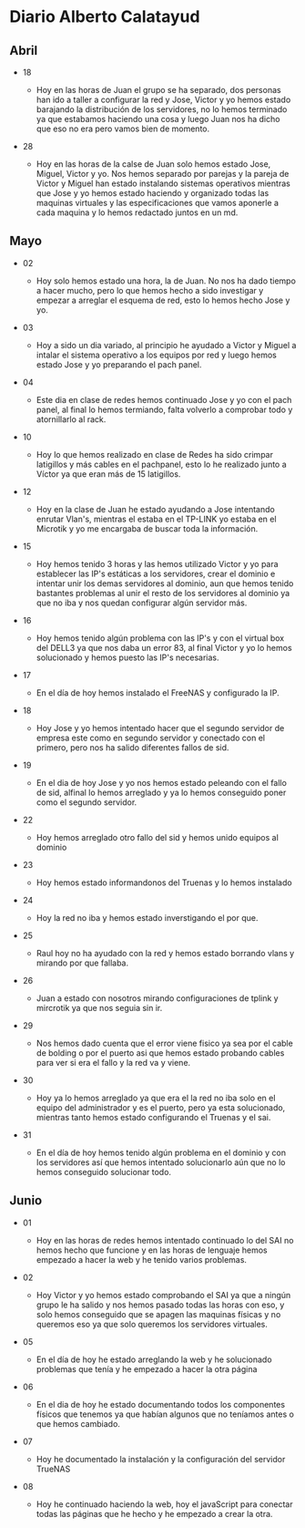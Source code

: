 # Diario Alberto Calatayud

## Abril

- 18
    - Hoy en las horas de Juan el grupo se ha separado, dos personas han ido a taller a configurar la red y Jose, Victor y yo hemos estado barajando la distribución de los servidores, no lo hemos terminado ya que estabamos haciendo una cosa y luego Juan nos ha dicho que eso no era pero vamos bien de momento.

- 28
    - Hoy en las horas de la calse de Juan solo hemos estado Jose, Miguel, Victor y yo. Nos hemos separado por parejas y la pareja de Victor y Miguel han estado instalando sistemas operativos mientras que Jose y yo hemos estado haciendo y organizado todas las maquinas virtuales y las especificaciones que vamos aponerle a cada maquina y lo hemos redactado juntos en un md.



## Mayo

- 02
    - Hoy solo hemos estado una hora, la de Juan. No nos ha dado tiempo a hacer mucho, pero lo que hemos hecho a sido investigar y empezar a arreglar el esquema de red, esto lo hemos hecho Jose y yo.

- 03
    - Hoy a sido un dia variado, al principio he ayudado a Victor y Miguel a intalar el sistema operativo a los equipos por red y luego hemos estado Jose y yo preparando el pach panel.


- 04 
    - Este dia en clase de redes hemos continuado Jose y yo con el pach panel, al final lo hemos termiando, falta volverlo a comprobar todo y atornillarlo al rack.

- 10 
    - Hoy lo que hemos realizado en clase de Redes ha sido crimpar latigillos y más cables en el pachpanel, esto lo he realizado junto a Víctor ya que eran más de 15 latigillos.

- 12 
    - Hoy en la clase de Juan he estado ayudando a Jose intentando enrutar Vlan's, mientras el estaba en el TP-LINK yo estaba en el Microtik y yo me encargaba de buscar toda la información.

- 15
    - Hoy hemos tenido 3 horas y las hemos utilizado Victor y yo para establecer las IP's estáticas a los servidores, crear el dominio e intentar unir los demas servidores al dominio, aun que hemos tenido bastantes problemas al unir el resto de los servidores al dominio ya que no iba y nos quedan configurar algún servidor más.

- 16
    - Hoy hemos tenido algún problema con las IP's y con el virtual box del DELL3 ya que nos daba un error 83, al final Victor y yo lo hemos solucionado y hemos puesto las IP's necesarias.

- 17
    - En el día de hoy hemos instalado el FreeNAS y configurado la IP.

- 18 
    - Hoy Jose y yo hemos intentado hacer que el segundo servidor de empresa este como en segundo servidor y conectado con el primero, pero nos ha salido diferentes fallos de sid.

- 19
    - En el dia de hoy Jose y yo nos hemos estado peleando con el fallo de sid, alfinal lo hemos arreglado y ya lo hemos conseguido poner como el segundo servidor.


- 22
    - Hoy hemos arreglado otro fallo del sid y hemos unido equipos al dominio


- 23
    - Hoy hemos estado informandonos del Truenas y lo hemos instalado


- 24
    - Hoy la red no iba y hemos estado inverstigando el por que.


- 25
    - Raul hoy no ha ayudado con la red y hemos estado borrando vlans y mirando por que fallaba.

- 26
    - Juan a estado con nosotros mirando configuraciones de tplink y mircrotik ya que nos seguia sin ir.


- 29
    - Nos hemos dado cuenta que el error viene fisico ya sea por el cable de bolding o por el puerto asi que hemos estado probando cables para ver si era el fallo y la red va y viene.


- 30
    - Hoy ya lo hemos arreglado ya que era el la red no iba solo en el equipo del administrador y es el puerto, pero ya esta solucionado, mientras tanto hemos estado configurando el Truenas y el sai.

- 31
    - En el día de hoy hemos tenido algún problema en el dominio y con los servidores así que hemos intentado solucionarlo aún que no lo hemos conseguido solucionar todo.

## Junio

- 01
    - Hoy en las horas de redes hemos intentado continuado lo del SAI no hemos hecho que funcione y en las horas de lenguaje hemos empezado a hacer la web y he tenido varios problemas.

- 02
    - Hoy Victor y yo hemos estado comprobando el SAI ya que a ningún grupo le ha salido y nos hemos pasado todas las horas con eso, y solo hemos conseguido que se apagen las maquinas físicas y no queremos eso ya que solo queremos los servidores virtuales.

- 05
    - En el día de hoy he estado arreglando la web y he solucionado problemas que tenía y he empezado a hacer la otra página 
 
- 06
    - En el dia de hoy he estado documentando todos los componentes físicos que tenemos ya que habían algunos que no teníamos antes o que hemos cambiado.

- 07
    - Hoy he documentado la instalación y la configuración del servidor TrueNAS

- 08
    - Hoy he continuado haciendo la web, hoy el javaScript para conectar todas las páginas que he hecho y he empezado a crear la otra.













